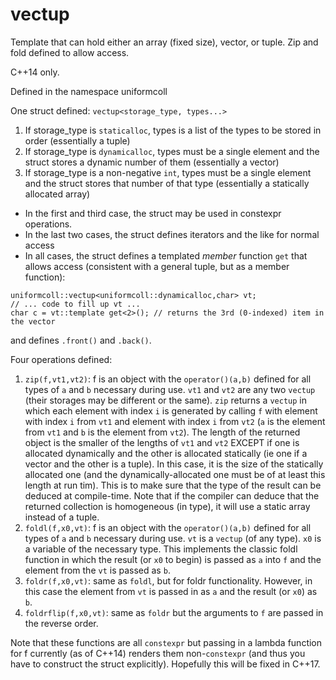 # vectup
Template that can hold either an array (fixed size), vector, or tuple.  Zip and fold defined to allow access.

C++14 only.

Defined in the namespace uniformcoll

One struct defined: `vectup<storage_type, types...>`

1. If storage_type is `staticalloc`, types is a list of the types to be stored in order (essentially a tuple)
2. If storage_type is `dynamicalloc`, types must be a single element and the struct stores a dynamic number of them (essentially a vector)
3. If storage_type is a non-negative `int`, types must be a single element and the struct stores that number of that type (essentially a statically allocated array)

* In the first and third case, the struct may be used in constexpr operations.
* In the last two cases, the struct defines iterators and the like for normal access
* In all cases, the struct defines a templated *member* function `get` that allows access (consistent with a general tuple, but as a member function):
```
uniformcoll::vectup<uniformcoll::dynamicalloc,char> vt;
// ... code to fill up vt ...
char c = vt::template get<2>(); // returns the 3rd (0-indexed) item in the vector
```
and defines `.front()` and `.back()`.

Four operations defined:

1. `zip(f,vt1,vt2)`: f is an object with the `operator()(a,b)` defined for all types of `a` and `b` necessary during use. `vt1` and `vt2` are any two `vectup` (their storages may be different or the same).  `zip` returns a `vectup` in which each element with index `i` is generated by calling `f` with element with index `i` from `vt1` and element with index `i` from `vt2` (`a` is the element from `vt1` and `b` is the element from `vt2`).  The length of the returned object is the smaller of the lengths of `vt1` and `vt2` EXCEPT if one is allocated dynamically and the other is allocated statically (ie one if a vector and the other is a tuple).  In this case, it is the size of the statically allocated one (and the dynamically-allocated one must be of at least this length at run tim).  This is to make sure that the type of the result can be deduced at compile-time.  Note that if the compiler can deduce that the returned collection is homogeneous (in type), it will use a static array instead of a tuple.
2. `foldl(f,x0,vt)`: f is an object with the `operator()(a,b)` defined for all types of `a` and `b` necessary during use.  `vt` is a `vectup` (of any type).  `x0` is a variable of the necessary type.  This implements the classic foldl function in which the result (or `x0` to begin) is passed as `a` into `f` and the element from the `vt` is passed as `b`.
3. `foldr(f,x0,vt)`: same as `foldl`, but for foldr functionality.  However, in this case the element from `vt` is passed in as `a` and the result (or `x0`) as `b`.
4. `foldrflip(f,x0,vt)`: same as `foldr` but the arguments to `f` are passed in the reverse order.

Note that these functions are all `constexpr` but passing in a lambda function for f currently (as of C++14) renders them non-`constexpr` (and thus you have to construct the struct explicitly).  Hopefully this will be fixed in C++17.
